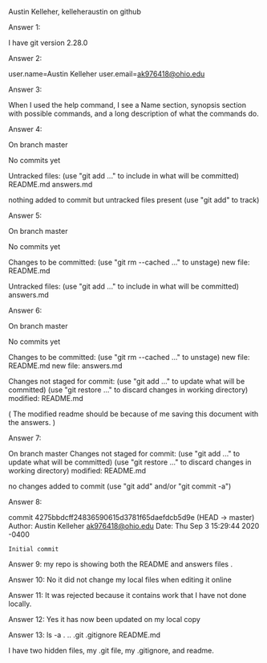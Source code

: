 Austin Kelleher, kelleheraustin on github

Answer 1: 

I have git version 2.28.0

Answer 2:

user.name=Austin Kelleher
user.email=ak976418@ohio.edu 

Answer 3:

 When I used the help command, I see a Name section, synopsis section with possible commands, and a long description of what the commands do.

Answer 4: 

On branch master

No commits yet

Untracked files:
  (use "git add <file>..." to include in what will be committed)
    README.md
    answers.md

nothing added to commit but untracked files present (use "git add" to track)

Answer 5:

On branch master

No commits yet

Changes to be committed:
  (use "git rm --cached <file>..." to unstage)
    new file:   README.md

Untracked files:
  (use "git add <file>..." to include in what will be committed)
    answers.md

Answer 6:

On branch master

No commits yet

Changes to be committed:
  (use "git rm --cached <file>..." to unstage)
    new file:   README.md
    new file:   answers.md

Changes not staged for commit:
  (use "git add <file>..." to update what will be committed)
  (use "git restore <file>..." to discard changes in working directory)
    modified:   README.md

( The modified readme should be because of me saving this document with the answers. )

Answer 7:

On branch master
Changes not staged for commit:
  (use "git add <file>..." to update what will be committed)
  (use "git restore <file>..." to discard changes in working directory)
    modified:   README.md

no changes added to commit (use "git add" and/or "git commit -a")

Answer 8:

commit 4275bbdcff24836590615d3781f65daefdcb5d9e (HEAD -> master)
Author: Austin Kelleher <ak976418@ohio.edu>
Date:   Thu Sep 3 15:29:44 2020 -0400

    Initial commit

Answer 9: my repo is showing both the README and answers files .

Answer 10:  No it did not change my local files when editing it online

Answer 11:  It was rejected because it contains work that I have not done locally.

Answer 12: Yes it has now been updated on my local copy

Answer 13: ls -a
.        ..        .git        .gitignore    README.md

I have two hidden files, my .git file, my .gitignore, and readme.


